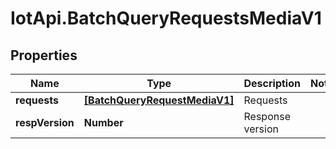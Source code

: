 # IotApi.BatchQueryRequestsMediaV1

## Properties

Name | Type | Description | Notes
------------ | ------------- | ------------- | -------------
**requests** | [**[BatchQueryRequestMediaV1]**](BatchQueryRequestMediaV1.md) | Requests | 
**respVersion** | **Number** | Response version | 


